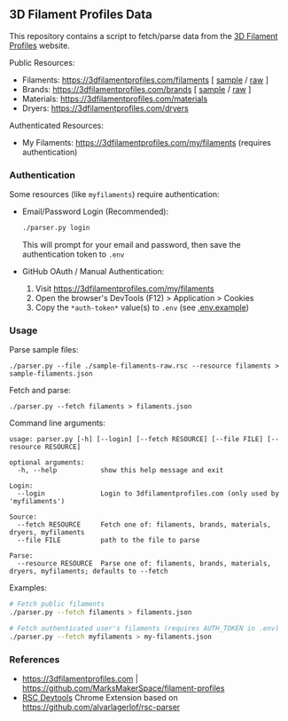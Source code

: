 ## 3D Filament Profiles Data

This repository contains a script to fetch/parse data from the [3D Filament Profiles](https://3dfilamentprofiles.com) website.

Public Resources:
* Filaments: https://3dfilamentprofiles.com/filaments [ [sample](./sample-filaments.json) / [raw](./sample-filaments-raw.rsc) ]
* Brands: https://3dfilamentprofiles.com/brands [ [sample](./sample-brands.json) / [raw](./sample-brands-raw.rsc) ]
* Materials: https://3dfilamentprofiles.com/materials
* Dryers: https://3dfilamentprofiles.com/dryers

Authenticated Resources:
* My Filaments: https://3dfilamentprofiles.com/my/filaments (requires authentication)

### Authentication

Some resources (like `myfilaments`) require authentication:

* Email/Password Login (Recommended):
   ```bash
   ./parser.py login
   ```
   This will prompt for your email and password, then save the authentication token to `.env`

* GitHub OAuth / Manual Authentication:
    1. Visit https://3dfilamentprofiles.com/my/filaments
    2. Open the browser's DevTools (F12) > Application > Cookies
    3. Copy the `*auth-token*` value(s) to `.env` (see [.env.example](./.env.example))

### Usage

Parse sample files:

`./parser.py --file ./sample-filaments-raw.rsc --resource filaments > sample-filaments.json`

Fetch and parse:

`./parser.py --fetch filaments > filaments.json`

Command line arguments:
```
usage: parser.py [-h] [--login] [--fetch RESOURCE] [--file FILE] [--resource RESOURCE]

optional arguments:
  -h, --help           show this help message and exit

Login:
  --login              Login to 3dfilamentprofiles.com (only used by 'myfilaments')

Source:
  --fetch RESOURCE     Fetch one of: filaments, brands, materials, dryers, myfilaments
  --file FILE          path to the file to parse

Parse:
  --resource RESOURCE  Parse one of: filaments, brands, materials, dryers, myfilaments; defaults to --fetch
```

Examples:
```bash
# Fetch public filaments
./parser.py --fetch filaments > filaments.json

# Fetch authenticated user's filaments (requires AUTH_TOKEN in .env)
./parser.py --fetch myfilaments > my-filaments.json
```

### References

* https://3dfilamentprofiles.com | https://github.com/MarksMakerSpace/filament-profiles
* [RSC Devtools](https://chromewebstore.google.com/detail/rsc-devtools/jcejahepddjnppkhomnidalpnnnemomn) Chrome Extension based on https://github.com/alvarlagerlof/rsc-parser